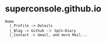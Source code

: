 # superconsole.github.io
```
Home
  |_Profile -> Details
  |_Blog -> Github -＞ SpCn-Diary
  |_Contact -> Gmail, and more Mail...
```
